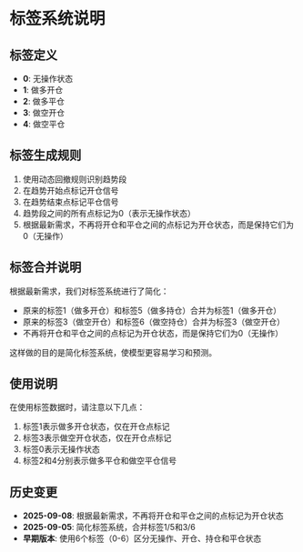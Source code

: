 # 标签系统说明

## 标签定义

- **0**: 无操作状态
- **1**: 做多开仓
- **2**: 做多平仓
- **3**: 做空开仓
- **4**: 做空平仓

## 标签生成规则

1. 使用动态回撤规则识别趋势段
2. 在趋势开始点标记开仓信号
3. 在趋势结束点标记平仓信号
4. 趋势段之间的所有点标记为0（表示无操作状态）
5. 根据最新需求，不再将开仓和平仓之间的点标记为开仓状态，而是保持它们为0（无操作）

## 标签合并说明

根据最新需求，我们对标签系统进行了简化：

- 原来的标签1（做多开仓）和标签5（做多持仓）合并为标签1（做多开仓）
- 原来的标签3（做空开仓）和标签6（做空持仓）合并为标签3（做空开仓）
- 不再将开仓和平仓之间的点标记为开仓状态，而是保持它们为0（无操作）

这样做的目的是简化标签系统，使模型更容易学习和预测。

## 使用说明

在使用标签数据时，请注意以下几点：

1. 标签1表示做多开仓状态，仅在开仓点标记
2. 标签3表示做空开仓状态，仅在开仓点标记
3. 标签0表示无操作状态
4. 标签2和4分别表示做多平仓和做空平仓信号

## 历史变更

- **2025-09-08**: 根据最新需求，不再将开仓和平仓之间的点标记为开仓状态
- **2025-09-05**: 简化标签系统，合并标签1/5和3/6
- **早期版本**: 使用6个标签（0-6）区分无操作、开仓、持仓和平仓状态